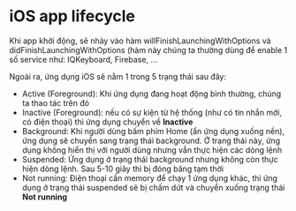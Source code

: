 # iOS app lifecycle

Khi app khởi động, sẽ nhảy vào hàm willFinishLaunchingWithOptions và didFinishLaunchingWithOptions (hàm này chúng ta thường dùng để enable 1 số service như: IQKeyboard, Firebase, …



Ngoài ra, ứng dụng iOS sẽ nằm 1 trong 5 trạng thái sau đây:

* Active (Foreground): Khi ứng dụng đang hoạt động bình thường, chúng ta thao tác trên đó
* Inactive (Foreground): nếu có sự kiện từ hệ thống (như có tin nhắn mới, có điện thoại) thì ứng dụng chuyển về **Inactive**
* Background: Khi người dùng bấm phím Home (ẩn ứng dụng xuống nền), ứng dụng sẽ chuyển sang trạng thái background. Ở trạng thái này, ứng dụng không hiển thị với người dùng nhưng vẫn thực hiện các dòng lệnh
* Suspended: Ứng dụng ở trạng thái background nhưng không còn thực hiện dòng lệnh. Sau 5-10 giây thì bị đóng băng tạm thời
* Not running: Điện thoại cần memory để chạy 1 ứng dụng khác, thì ứng dụng ở trạng thái suspended sẽ bị chấm dứt và chuyển xuống trạng thái **Not running**
